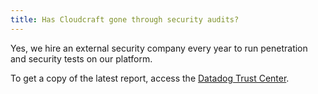 ```yaml
---
title: Has Cloudcraft gone through security audits?
---
```


Yes, we hire an external security company every year to run penetration and security tests on our platform.

To get a copy of the latest report, access the [Datadog Trust Center][1].

[1]: https://trust.datadoghq.com/
